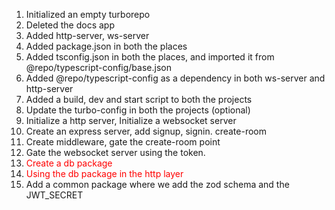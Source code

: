 1. Initialized an empty turborepo 
2. Deleted the docs app 
3. Added http-server, ws-server 
4. Added package.json in both the places 
5. Added tsconfig.json in both the places, and imported it from @repo/typescript-config/base.json 
6. Added @repo/typescript-config as a dependency in both ws-server and http-server 
7. Added a build, dev and start script to both the projects 
8. Update the turbo-config in both the projects (optional) 
9. Initialize a http server, Initialize a websocket server 
10. Create an express server, add signup, signin. create-room 
11. Create middleware, gate the create-room point 
12. Gate the websocket server using the token. 
13. <span style="color:red">Create a db package</span>  
14. <span style="color:red">Using the db package in the http layer</span>  
15. Add a common package where we add the zod schema and the JWT_SECRET